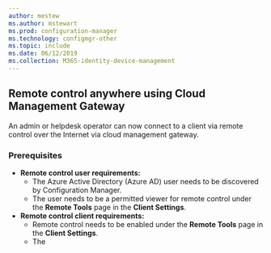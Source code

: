 ```yaml
---
author: mestew
ms.author: mstewart
ms.prod: configuration-manager
ms.technology: configmgr-other
ms.topic: include
ms.date: 06/12/2019
ms.collection: M365-identity-device-management
---
```


## Remote control anywhere using Cloud Management Gateway

An admin or helpdesk operator can now connect to a client via remote control over the Internet via cloud management gateway. 

### Prerequisites

- **Remote control user requirements:**
   - The Azure Active Directory (Azure AD) user needs to be discovered by Configuration Manager.
   - The user needs to be a permitted viewer for remote control under the **Remote Tools** page in the **Client Settings**. 
- **Remote control client requirements:**
   - Remote control needs to be enabled under the **Remote Tools** page in the **Client Settings**.
   - The 